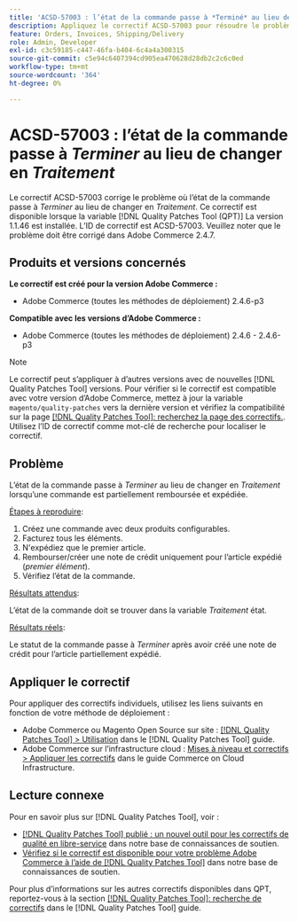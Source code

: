 ```yaml
---
title: 'ACSD-57003 : l’état de la commande passe à *Terminé* au lieu de passer à *Traitement*'
description: Appliquez le correctif ACSD-57003 pour résoudre le problème Adobe Commerce en raison duquel l’état de la commande passe à *Terminé* au lieu de passer à *Traitement*.
feature: Orders, Invoices, Shipping/Delivery
role: Admin, Developer
exl-id: c3c59185-c447-46fa-b404-6c4a4a300315
source-git-commit: c5e94c6407394cd905ea470628d28db2c2c6c0ed
workflow-type: tm+mt
source-wordcount: '364'
ht-degree: 0%

---
```


# ACSD-57003 : l’état de la commande passe à *Terminer* au lieu de changer en *Traitement*

Le correctif ACSD-57003 corrige le problème où l’état de la commande passe à *Terminer* au lieu de changer en *Traitement*. Ce correctif est disponible lorsque la variable [!DNL Quality Patches Tool (QPT)] La version 1.1.46 est installée. L’ID de correctif est ACSD-57003. Veuillez noter que le problème doit être corrigé dans Adobe Commerce 2.4.7.

## Produits et versions concernés

**Le correctif est créé pour la version Adobe Commerce :**

* Adobe Commerce (toutes les méthodes de déploiement) 2.4.6-p3

**Compatible avec les versions d’Adobe Commerce :**

* Adobe Commerce (toutes les méthodes de déploiement) 2.4.6 - 2.4.6-p3

>[!NOTE]
>
>Le correctif peut s’appliquer à d’autres versions avec de nouvelles [!DNL Quality Patches Tool] versions. Pour vérifier si le correctif est compatible avec votre version d’Adobe Commerce, mettez à jour la variable `magento/quality-patches` vers la dernière version et vérifiez la compatibilité sur la page [[!DNL Quality Patches Tool]: recherchez la page des correctifs.](https://experienceleague.adobe.com/tools/commerce-quality-patches/index.html). Utilisez l’ID de correctif comme mot-clé de recherche pour localiser le correctif.

## Problème

L’état de la commande passe à *Terminer* au lieu de changer en *Traitement* lorsqu’une commande est partiellement remboursée et expédiée.

<u>Étapes à reproduire</u>:

1. Créez une commande avec deux produits configurables.
1. Facturez tous les éléments.
1. N&#39;expédiez que le premier article.
1. Rembourser/créer une note de crédit uniquement pour l’article expédié (*premier élément*).
1. Vérifiez l’état de la commande.

<u>Résultats attendus</u>:

L’état de la commande doit se trouver dans la variable _Traitement_ état.

<u>Résultats réels</u>:

Le statut de la commande passe à *Terminer* après avoir créé une note de crédit pour l’article partiellement expédié.

## Appliquer le correctif

Pour appliquer des correctifs individuels, utilisez les liens suivants en fonction de votre méthode de déploiement :

* Adobe Commerce ou Magento Open Source sur site : [[!DNL Quality Patches Tool] > Utilisation](https://experienceleague.adobe.com/docs/commerce-operations/tools/quality-patches-tool/usage.html) dans le [!DNL Quality Patches Tool] guide.
* Adobe Commerce sur l’infrastructure cloud : [Mises à niveau et correctifs > Appliquer les correctifs](https://experienceleague.adobe.com/docs/commerce-cloud-service/user-guide/develop/upgrade/apply-patches.html) dans le guide Commerce on Cloud Infrastructure.

## Lecture connexe

Pour en savoir plus sur [!DNL Quality Patches Tool], voir :

* [[!DNL Quality Patches Tool] publié : un nouvel outil pour les correctifs de qualité en libre-service](/help/announcements/adobe-commerce-announcements/magento-quality-patches-released-new-tool-to-self-serve-quality-patches.md) dans notre base de connaissances de soutien.
* [Vérifiez si le correctif est disponible pour votre problème Adobe Commerce à l’aide de [!DNL Quality Patches Tool]](/help/support-tools/patches-available-in-qpt-tool/check-patch-for-magento-issue-with-magento-quality-patches.md) dans notre base de connaissances de soutien.

Pour plus d’informations sur les autres correctifs disponibles dans QPT, reportez-vous à la section [[!DNL Quality Patches Tool]: recherche de correctifs](https://experienceleague.adobe.com/tools/commerce-quality-patches/index.html) dans le [!DNL Quality Patches Tool] guide.
